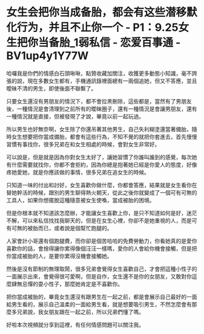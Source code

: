 # 女生会把你当成备胎，都会有这些潜移默化行为，并且不止你一个 - P1：9.25女生把你当备胎_1弱私信 - 恋爱百事通 - BV1up4y1Y77W

哈囉我是你們的情感白石頭啾啾，點贊收藏加關注，收獲更多動態小知識，毫不誇張的說，現在多數女生都有，手機通訊錄裡面總有一兩個追她，但又不答應，並且曖昧不清的男生，即使後面不聯繫了。

只要女生還沒有男朋友的情況下，都不會拉黑刪除，這些都是，當然有了男朋友後，一種情況是會清理到之前所有的曖昧圈子，還有一種情況是會讓男朋友，還有一種情況就是直接，但被發現了才說，畢竟以前一起玩過。

所以男生也好無奈啊，女生除了你還吊著其他男生，自己失利糊塗還當著備胎，隨時女生想要把你當成備胎，都會有這些行為，不知不覺的就把你套進去，首先慢慢習慣有事找你，很多兄弟在和女生相處的時候，會對女生非常好。

可以說是，但是就是因為你對女生太好了，讓她習慣了你誰叫誰到的感覺，每次她有什麼需要就找你，你都不會拒約，因為你總是抱著她已經是你愛人的態度，好像疼她愛她，就是你應該做的事情，很多兄弟在追女生的時候。

只知道一味的付出和討好，女生喜歡你做什麼，你都會答應，結果就是女生看你在替她幹活的時候，跟別的男生聊得熱火朝天，從此之後你就變成了一個可有可無的工具人，如果你想擺脫這種隨意被女生使喚，當成被胎的困境。

但是你根本就不知道該怎麼辦，才能讓女生喜歡上你，是只不知道如何是好，迷茫不解，可以來私信找找我聊天的，但是在女生心裡，你卻不是她重視的人，而是可有可無的被胎而已，或者說是個幫忙跑腿的。

人家會計小哥還有個跑腿費，而你卻是個苦哈哈的免費勞動力，你看她真的是愛你喜歡你的話，會捨得讓你累得像個汪汪一樣嗎，愛你的人會給你機會接觸，但是把你當成被胎的人，是要你累得沒機會接觸她。

然後是沒有節制的無理取鬧，很多兄弟會覺得女生喜歡自己，才會把這種小性子的一面展示出來，會覺得很可愛啊，但是自作，女生還不是你的女朋友，又敢對你這麼肆無忌憚的耍小性子，那麼她肯定是不喜歡你。

把你當成被胎的，畢竟女生還沒有跟男生在一起之前，都是會展示自己最好的一面給男生看的，展示自己溫柔的一面給男生看，就是想要吸引男生，不然怎麼會有那麼多兄弟說，我女朋友跟在一起之前，所以兄弟們懂了嗎。

好啦本次視頻就分享到這裡，有任何情感問題可以關注我。
